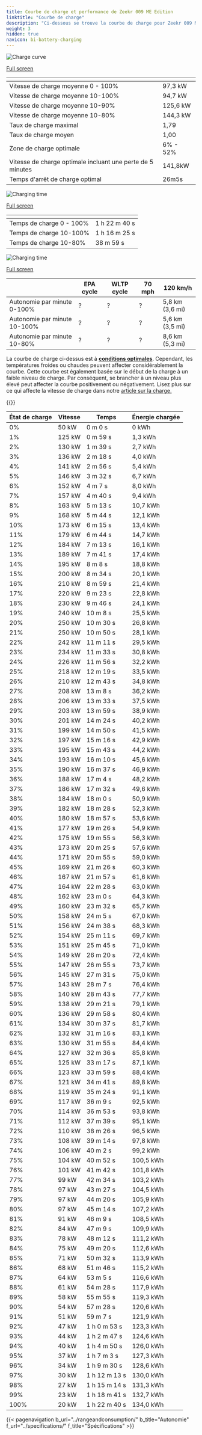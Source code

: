 ```yaml
---
title: Courbe de charge et performance de Zeekr 009 ME Edition
linktitle: "Courbe de charge"
description: "Ci-dessous se trouve la courbe de charge pour Zeekr 009 ME Edition, illustrant la vitesse de charge à différents niveaux de batterie. De plus, des graphiques pour l'autonomie et le temps fournissent des détails complets sur les performances de charge."
weight: 3
hidden: true
navicon: bi-battery-charging
---
```

<!-- markdownlint-disable MD033 -->
<!-- markdownlint-disable MD010 -->
<img src="/images/models/zeekr/009/009_me_edition/chargingcurve.svg" alt="Charge curve" class="img-fluid">

[Full screen](/images/models/zeekr/009/009_me_edition/chargingcurve.svg)


<div class="table-responsive">
<table class="table table-striped border">
	<thead>
		<tr>
			<th>
			</th>
			<th>
			</th>
		</tr>
	</thead>
	<tbody>
		<tr>
			<td>
				Vitesse de charge moyenne 0 - 100%
			</td>
			<td>
				97,3 kW
			</td>
		</tr>
		<tr>
			<td>
				Vitesse de charge moyenne 10-100%
			</td>
			<td>
				94,7 kW
			</td>
		</tr>
		<tr>
			<td>
				Vitesse de charge moyenne 10-90%
			</td>
			<td>
				125,6 kW
			</td>
		</tr>
		<tr>
			<td>
				Vitesse de charge moyenne 10-80%
			</td>
			<td>
				144,3 kW
			</td>
		</tr>
		<tr>
			<td>
				Taux de charge maximal
			</td>
			<td>
				1,79
			</td>
		</tr>
		<tr>
			<td>
				Taux de charge moyen
			</td>
			<td>
				1,00
			</td>
		</tr>
		<tr>
			<td>
				Zone de charge optimale
			</td>
			<td>
				6% - 52%
			</td>
		</tr>
		<tr>
			<td>
				Vitesse de charge optimale incluant une perte de 5 minutes
			</td>
			<td>
				141,8kW
			</td>
		</tr>
		<tr>
			<td>
				Temps d'arrêt de charge optimal
			</td>
			<td>
				26m5s
			</td>
		</tr>
	</tbody>
</table>
</div>
<img src="/images/models/zeekr/009/009_me_edition/chargingtime.svg" alt="Charging time" class="img-fluid">

[Full screen](/images/models/zeekr/009/009_me_edition/chargingtime.svg)
<div class="table-responsive">
<table class="table table-striped border">
	<thead>
		<tr>
			<th>
			</th>
			<th>
			</th>
		</tr>
	</thead>
	<tbody>
		<tr>
			<td>
				Temps de charge 0 - 100%
			</td>
			<td>
				1 h 22 m 40 s
			</td>
		</tr>
		<tr>
			<td>
				Temps de charge 10-100%
			</td>
			<td>
				1 h 16 m 25 s
			</td>
		</tr>
		<tr>
			<td>
				Temps de charge 10-80%
			</td>
			<td>
				 38 m 59 s
			</td>
		</tr>
	</tbody>
</table>
</div>
<img src="/images/models/zeekr/009/009_me_edition/chargerangespeed.svg" alt="Charging time" class="img-fluid">

[Full screen](/images/models/zeekr/009/009_me_edition/chargerangespeed.svg)
<div class="table-responsive">
<table class="table table-striped border">
	<thead>
		<tr>
			<th>
			</th>
			<th>
				EPA cycle
			</th>
			<th>
				WLTP cycle
			</th>
			<th>
				70 mph
			</th>
			<th>
				120 km/h
			</th>
		</tr>
	</thead>
	<tbody>
		<tr>
			<td>
				Autonomie par minute 0-100%
			</td>
			<td>
				?
			</td>
			<td>
				?
			</td>
			<td>
				?
			</td>
			<td>
				5,8 km (3,6 mi)
			</td>
		</tr>
		<tr>
			<td>
				Autonomie par minute 10-100%
			</td>
			<td>
				?
			</td>
			<td>
				?
			</td>
			<td>
				?
			</td>
			<td>
				5,6 km (3,5 mi)
			</td>
		</tr>
		<tr>
			<td>
				Autonomie par minute 10-80%
			</td>
			<td>
				?
			</td>
			<td>
				?
			</td>
			<td>
				?
			</td>
			<td>
				8,6 km (5,3 mi)
			</td>
		</tr>
	</tbody>
</table>
</div>


La courbe de charge ci-dessus est à **[conditions optimales](../../../../../technology/battery/charging/#temperature)**. Cependant, les températures froides ou chaudes peuvent affecter considérablement la courbe. Cette courbe est également basée sur le début de la charge à un faible niveau de charge. Par conséquent, se brancher à un niveau plus élevé peut affecter la courbe positivement ou négativement. Lisez plus sur ce qui affecte la vitesse de charge dans notre [article sur la charge.](../../../../../technology/battery/charging/)


{{<evkxdisplayaddarticle />}}
<div class="table-responsive">
<table class="table table-striped border">
	<thead>
		<tr>
			<th>
				État de charge
			</th>
			<th>
				Vitesse
			</th>
			<th>
				Temps
			</th>
			<th>
				Énergie chargée
			</th>
		</tr>
	</thead>
	<tbody>
		<tr>
			<td>
				0%
			</td>
			<td>
				50 kW
			</td>
			<td>
				 0 m 0 s
			</td>
			<td>
				0 kWh
			</td>
		</tr>
		<tr>
			<td>
				1%
			</td>
			<td>
				125 kW
			</td>
			<td>
				 0 m 59 s
			</td>
			<td>
				1,3 kWh
			</td>
		</tr>
		<tr>
			<td>
				2%
			</td>
			<td>
				130 kW
			</td>
			<td>
				 1 m 39 s
			</td>
			<td>
				2,7 kWh
			</td>
		</tr>
		<tr>
			<td>
				3%
			</td>
			<td>
				136 kW
			</td>
			<td>
				 2 m 18 s
			</td>
			<td>
				4,0 kWh
			</td>
		</tr>
		<tr>
			<td>
				4%
			</td>
			<td>
				141 kW
			</td>
			<td>
				 2 m 56 s
			</td>
			<td>
				5,4 kWh
			</td>
		</tr>
		<tr>
			<td>
				5%
			</td>
			<td>
				146 kW
			</td>
			<td>
				 3 m 32 s
			</td>
			<td>
				6,7 kWh
			</td>
		</tr>
		<tr>
			<td>
				6%
			</td>
			<td>
				152 kW
			</td>
			<td>
				 4 m 7 s
			</td>
			<td>
				8,0 kWh
			</td>
		</tr>
		<tr>
			<td>
				7%
			</td>
			<td>
				157 kW
			</td>
			<td>
				 4 m 40 s
			</td>
			<td>
				9,4 kWh
			</td>
		</tr>
		<tr>
			<td>
				8%
			</td>
			<td>
				163 kW
			</td>
			<td>
				 5 m 13 s
			</td>
			<td>
				10,7 kWh
			</td>
		</tr>
		<tr>
			<td>
				9%
			</td>
			<td>
				168 kW
			</td>
			<td>
				 5 m 44 s
			</td>
			<td>
				12,1 kWh
			</td>
		</tr>
		<tr>
			<td>
				10%
			</td>
			<td>
				173 kW
			</td>
			<td>
				 6 m 15 s
			</td>
			<td>
				13,4 kWh
			</td>
		</tr>
		<tr>
			<td>
				11%
			</td>
			<td>
				179 kW
			</td>
			<td>
				 6 m 44 s
			</td>
			<td>
				14,7 kWh
			</td>
		</tr>
		<tr>
			<td>
				12%
			</td>
			<td>
				184 kW
			</td>
			<td>
				 7 m 13 s
			</td>
			<td>
				16,1 kWh
			</td>
		</tr>
		<tr>
			<td>
				13%
			</td>
			<td>
				189 kW
			</td>
			<td>
				 7 m 41 s
			</td>
			<td>
				17,4 kWh
			</td>
		</tr>
		<tr>
			<td>
				14%
			</td>
			<td>
				195 kW
			</td>
			<td>
				 8 m 8 s
			</td>
			<td>
				18,8 kWh
			</td>
		</tr>
		<tr>
			<td>
				15%
			</td>
			<td>
				200 kW
			</td>
			<td>
				 8 m 34 s
			</td>
			<td>
				20,1 kWh
			</td>
		</tr>
		<tr>
			<td>
				16%
			</td>
			<td>
				210 kW
			</td>
			<td>
				 8 m 59 s
			</td>
			<td>
				21,4 kWh
			</td>
		</tr>
		<tr>
			<td>
				17%
			</td>
			<td>
				220 kW
			</td>
			<td>
				 9 m 23 s
			</td>
			<td>
				22,8 kWh
			</td>
		</tr>
		<tr>
			<td>
				18%
			</td>
			<td>
				230 kW
			</td>
			<td>
				 9 m 46 s
			</td>
			<td>
				24,1 kWh
			</td>
		</tr>
		<tr>
			<td>
				19%
			</td>
			<td>
				240 kW
			</td>
			<td>
				 10 m 8 s
			</td>
			<td>
				25,5 kWh
			</td>
		</tr>
		<tr>
			<td>
				20%
			</td>
			<td>
				250 kW
			</td>
			<td>
				 10 m 30 s
			</td>
			<td>
				26,8 kWh
			</td>
		</tr>
		<tr>
			<td>
				21%
			</td>
			<td>
				250 kW
			</td>
			<td>
				 10 m 50 s
			</td>
			<td>
				28,1 kWh
			</td>
		</tr>
		<tr>
			<td>
				22%
			</td>
			<td>
				242 kW
			</td>
			<td>
				 11 m 11 s
			</td>
			<td>
				29,5 kWh
			</td>
		</tr>
		<tr>
			<td>
				23%
			</td>
			<td>
				234 kW
			</td>
			<td>
				 11 m 33 s
			</td>
			<td>
				30,8 kWh
			</td>
		</tr>
		<tr>
			<td>
				24%
			</td>
			<td>
				226 kW
			</td>
			<td>
				 11 m 56 s
			</td>
			<td>
				32,2 kWh
			</td>
		</tr>
		<tr>
			<td>
				25%
			</td>
			<td>
				218 kW
			</td>
			<td>
				 12 m 19 s
			</td>
			<td>
				33,5 kWh
			</td>
		</tr>
		<tr>
			<td>
				26%
			</td>
			<td>
				210 kW
			</td>
			<td>
				 12 m 43 s
			</td>
			<td>
				34,8 kWh
			</td>
		</tr>
		<tr>
			<td>
				27%
			</td>
			<td>
				208 kW
			</td>
			<td>
				 13 m 8 s
			</td>
			<td>
				36,2 kWh
			</td>
		</tr>
		<tr>
			<td>
				28%
			</td>
			<td>
				206 kW
			</td>
			<td>
				 13 m 33 s
			</td>
			<td>
				37,5 kWh
			</td>
		</tr>
		<tr>
			<td>
				29%
			</td>
			<td>
				203 kW
			</td>
			<td>
				 13 m 59 s
			</td>
			<td>
				38,9 kWh
			</td>
		</tr>
		<tr>
			<td>
				30%
			</td>
			<td>
				201 kW
			</td>
			<td>
				 14 m 24 s
			</td>
			<td>
				40,2 kWh
			</td>
		</tr>
		<tr>
			<td>
				31%
			</td>
			<td>
				199 kW
			</td>
			<td>
				 14 m 50 s
			</td>
			<td>
				41,5 kWh
			</td>
		</tr>
		<tr>
			<td>
				32%
			</td>
			<td>
				197 kW
			</td>
			<td>
				 15 m 16 s
			</td>
			<td>
				42,9 kWh
			</td>
		</tr>
		<tr>
			<td>
				33%
			</td>
			<td>
				195 kW
			</td>
			<td>
				 15 m 43 s
			</td>
			<td>
				44,2 kWh
			</td>
		</tr>
		<tr>
			<td>
				34%
			</td>
			<td>
				193 kW
			</td>
			<td>
				 16 m 10 s
			</td>
			<td>
				45,6 kWh
			</td>
		</tr>
		<tr>
			<td>
				35%
			</td>
			<td>
				190 kW
			</td>
			<td>
				 16 m 37 s
			</td>
			<td>
				46,9 kWh
			</td>
		</tr>
		<tr>
			<td>
				36%
			</td>
			<td>
				188 kW
			</td>
			<td>
				 17 m 4 s
			</td>
			<td>
				48,2 kWh
			</td>
		</tr>
		<tr>
			<td>
				37%
			</td>
			<td>
				186 kW
			</td>
			<td>
				 17 m 32 s
			</td>
			<td>
				49,6 kWh
			</td>
		</tr>
		<tr>
			<td>
				38%
			</td>
			<td>
				184 kW
			</td>
			<td>
				 18 m 0 s
			</td>
			<td>
				50,9 kWh
			</td>
		</tr>
		<tr>
			<td>
				39%
			</td>
			<td>
				182 kW
			</td>
			<td>
				 18 m 28 s
			</td>
			<td>
				52,3 kWh
			</td>
		</tr>
		<tr>
			<td>
				40%
			</td>
			<td>
				180 kW
			</td>
			<td>
				 18 m 57 s
			</td>
			<td>
				53,6 kWh
			</td>
		</tr>
		<tr>
			<td>
				41%
			</td>
			<td>
				177 kW
			</td>
			<td>
				 19 m 26 s
			</td>
			<td>
				54,9 kWh
			</td>
		</tr>
		<tr>
			<td>
				42%
			</td>
			<td>
				175 kW
			</td>
			<td>
				 19 m 55 s
			</td>
			<td>
				56,3 kWh
			</td>
		</tr>
		<tr>
			<td>
				43%
			</td>
			<td>
				173 kW
			</td>
			<td>
				 20 m 25 s
			</td>
			<td>
				57,6 kWh
			</td>
		</tr>
		<tr>
			<td>
				44%
			</td>
			<td>
				171 kW
			</td>
			<td>
				 20 m 55 s
			</td>
			<td>
				59,0 kWh
			</td>
		</tr>
		<tr>
			<td>
				45%
			</td>
			<td>
				169 kW
			</td>
			<td>
				 21 m 26 s
			</td>
			<td>
				60,3 kWh
			</td>
		</tr>
		<tr>
			<td>
				46%
			</td>
			<td>
				167 kW
			</td>
			<td>
				 21 m 57 s
			</td>
			<td>
				61,6 kWh
			</td>
		</tr>
		<tr>
			<td>
				47%
			</td>
			<td>
				164 kW
			</td>
			<td>
				 22 m 28 s
			</td>
			<td>
				63,0 kWh
			</td>
		</tr>
		<tr>
			<td>
				48%
			</td>
			<td>
				162 kW
			</td>
			<td>
				 23 m 0 s
			</td>
			<td>
				64,3 kWh
			</td>
		</tr>
		<tr>
			<td>
				49%
			</td>
			<td>
				160 kW
			</td>
			<td>
				 23 m 32 s
			</td>
			<td>
				65,7 kWh
			</td>
		</tr>
		<tr>
			<td>
				50%
			</td>
			<td>
				158 kW
			</td>
			<td>
				 24 m 5 s
			</td>
			<td>
				67,0 kWh
			</td>
		</tr>
		<tr>
			<td>
				51%
			</td>
			<td>
				156 kW
			</td>
			<td>
				 24 m 38 s
			</td>
			<td>
				68,3 kWh
			</td>
		</tr>
		<tr>
			<td>
				52%
			</td>
			<td>
				154 kW
			</td>
			<td>
				 25 m 11 s
			</td>
			<td>
				69,7 kWh
			</td>
		</tr>
		<tr>
			<td>
				53%
			</td>
			<td>
				151 kW
			</td>
			<td>
				 25 m 45 s
			</td>
			<td>
				71,0 kWh
			</td>
		</tr>
		<tr>
			<td>
				54%
			</td>
			<td>
				149 kW
			</td>
			<td>
				 26 m 20 s
			</td>
			<td>
				72,4 kWh
			</td>
		</tr>
		<tr>
			<td>
				55%
			</td>
			<td>
				147 kW
			</td>
			<td>
				 26 m 55 s
			</td>
			<td>
				73,7 kWh
			</td>
		</tr>
		<tr>
			<td>
				56%
			</td>
			<td>
				145 kW
			</td>
			<td>
				 27 m 31 s
			</td>
			<td>
				75,0 kWh
			</td>
		</tr>
		<tr>
			<td>
				57%
			</td>
			<td>
				143 kW
			</td>
			<td>
				 28 m 7 s
			</td>
			<td>
				76,4 kWh
			</td>
		</tr>
		<tr>
			<td>
				58%
			</td>
			<td>
				140 kW
			</td>
			<td>
				 28 m 43 s
			</td>
			<td>
				77,7 kWh
			</td>
		</tr>
		<tr>
			<td>
				59%
			</td>
			<td>
				138 kW
			</td>
			<td>
				 29 m 21 s
			</td>
			<td>
				79,1 kWh
			</td>
		</tr>
		<tr>
			<td>
				60%
			</td>
			<td>
				136 kW
			</td>
			<td>
				 29 m 58 s
			</td>
			<td>
				80,4 kWh
			</td>
		</tr>
		<tr>
			<td>
				61%
			</td>
			<td>
				134 kW
			</td>
			<td>
				 30 m 37 s
			</td>
			<td>
				81,7 kWh
			</td>
		</tr>
		<tr>
			<td>
				62%
			</td>
			<td>
				132 kW
			</td>
			<td>
				 31 m 16 s
			</td>
			<td>
				83,1 kWh
			</td>
		</tr>
		<tr>
			<td>
				63%
			</td>
			<td>
				130 kW
			</td>
			<td>
				 31 m 55 s
			</td>
			<td>
				84,4 kWh
			</td>
		</tr>
		<tr>
			<td>
				64%
			</td>
			<td>
				127 kW
			</td>
			<td>
				 32 m 36 s
			</td>
			<td>
				85,8 kWh
			</td>
		</tr>
		<tr>
			<td>
				65%
			</td>
			<td>
				125 kW
			</td>
			<td>
				 33 m 17 s
			</td>
			<td>
				87,1 kWh
			</td>
		</tr>
		<tr>
			<td>
				66%
			</td>
			<td>
				123 kW
			</td>
			<td>
				 33 m 59 s
			</td>
			<td>
				88,4 kWh
			</td>
		</tr>
		<tr>
			<td>
				67%
			</td>
			<td>
				121 kW
			</td>
			<td>
				 34 m 41 s
			</td>
			<td>
				89,8 kWh
			</td>
		</tr>
		<tr>
			<td>
				68%
			</td>
			<td>
				119 kW
			</td>
			<td>
				 35 m 24 s
			</td>
			<td>
				91,1 kWh
			</td>
		</tr>
		<tr>
			<td>
				69%
			</td>
			<td>
				117 kW
			</td>
			<td>
				 36 m 9 s
			</td>
			<td>
				92,5 kWh
			</td>
		</tr>
		<tr>
			<td>
				70%
			</td>
			<td>
				114 kW
			</td>
			<td>
				 36 m 53 s
			</td>
			<td>
				93,8 kWh
			</td>
		</tr>
		<tr>
			<td>
				71%
			</td>
			<td>
				112 kW
			</td>
			<td>
				 37 m 39 s
			</td>
			<td>
				95,1 kWh
			</td>
		</tr>
		<tr>
			<td>
				72%
			</td>
			<td>
				110 kW
			</td>
			<td>
				 38 m 26 s
			</td>
			<td>
				96,5 kWh
			</td>
		</tr>
		<tr>
			<td>
				73%
			</td>
			<td>
				108 kW
			</td>
			<td>
				 39 m 14 s
			</td>
			<td>
				97,8 kWh
			</td>
		</tr>
		<tr>
			<td>
				74%
			</td>
			<td>
				106 kW
			</td>
			<td>
				 40 m 2 s
			</td>
			<td>
				99,2 kWh
			</td>
		</tr>
		<tr>
			<td>
				75%
			</td>
			<td>
				104 kW
			</td>
			<td>
				 40 m 52 s
			</td>
			<td>
				100,5 kWh
			</td>
		</tr>
		<tr>
			<td>
				76%
			</td>
			<td>
				101 kW
			</td>
			<td>
				 41 m 42 s
			</td>
			<td>
				101,8 kWh
			</td>
		</tr>
		<tr>
			<td>
				77%
			</td>
			<td>
				99 kW
			</td>
			<td>
				 42 m 34 s
			</td>
			<td>
				103,2 kWh
			</td>
		</tr>
		<tr>
			<td>
				78%
			</td>
			<td>
				97 kW
			</td>
			<td>
				 43 m 27 s
			</td>
			<td>
				104,5 kWh
			</td>
		</tr>
		<tr>
			<td>
				79%
			</td>
			<td>
				97 kW
			</td>
			<td>
				 44 m 20 s
			</td>
			<td>
				105,9 kWh
			</td>
		</tr>
		<tr>
			<td>
				80%
			</td>
			<td>
				97 kW
			</td>
			<td>
				 45 m 14 s
			</td>
			<td>
				107,2 kWh
			</td>
		</tr>
		<tr>
			<td>
				81%
			</td>
			<td>
				91 kW
			</td>
			<td>
				 46 m 9 s
			</td>
			<td>
				108,5 kWh
			</td>
		</tr>
		<tr>
			<td>
				82%
			</td>
			<td>
				84 kW
			</td>
			<td>
				 47 m 9 s
			</td>
			<td>
				109,9 kWh
			</td>
		</tr>
		<tr>
			<td>
				83%
			</td>
			<td>
				78 kW
			</td>
			<td>
				 48 m 12 s
			</td>
			<td>
				111,2 kWh
			</td>
		</tr>
		<tr>
			<td>
				84%
			</td>
			<td>
				75 kW
			</td>
			<td>
				 49 m 20 s
			</td>
			<td>
				112,6 kWh
			</td>
		</tr>
		<tr>
			<td>
				85%
			</td>
			<td>
				71 kW
			</td>
			<td>
				 50 m 32 s
			</td>
			<td>
				113,9 kWh
			</td>
		</tr>
		<tr>
			<td>
				86%
			</td>
			<td>
				68 kW
			</td>
			<td>
				 51 m 46 s
			</td>
			<td>
				115,2 kWh
			</td>
		</tr>
		<tr>
			<td>
				87%
			</td>
			<td>
				64 kW
			</td>
			<td>
				 53 m 5 s
			</td>
			<td>
				116,6 kWh
			</td>
		</tr>
		<tr>
			<td>
				88%
			</td>
			<td>
				61 kW
			</td>
			<td>
				 54 m 28 s
			</td>
			<td>
				117,9 kWh
			</td>
		</tr>
		<tr>
			<td>
				89%
			</td>
			<td>
				58 kW
			</td>
			<td>
				 55 m 55 s
			</td>
			<td>
				119,3 kWh
			</td>
		</tr>
		<tr>
			<td>
				90%
			</td>
			<td>
				54 kW
			</td>
			<td>
				 57 m 28 s
			</td>
			<td>
				120,6 kWh
			</td>
		</tr>
		<tr>
			<td>
				91%
			</td>
			<td>
				51 kW
			</td>
			<td>
				 59 m 7 s
			</td>
			<td>
				121,9 kWh
			</td>
		</tr>
		<tr>
			<td>
				92%
			</td>
			<td>
				47 kW
			</td>
			<td>
				1 h 0 m 53 s
			</td>
			<td>
				123,3 kWh
			</td>
		</tr>
		<tr>
			<td>
				93%
			</td>
			<td>
				44 kW
			</td>
			<td>
				1 h 2 m 47 s
			</td>
			<td>
				124,6 kWh
			</td>
		</tr>
		<tr>
			<td>
				94%
			</td>
			<td>
				40 kW
			</td>
			<td>
				1 h 4 m 50 s
			</td>
			<td>
				126,0 kWh
			</td>
		</tr>
		<tr>
			<td>
				95%
			</td>
			<td>
				37 kW
			</td>
			<td>
				1 h 7 m 3 s
			</td>
			<td>
				127,3 kWh
			</td>
		</tr>
		<tr>
			<td>
				96%
			</td>
			<td>
				34 kW
			</td>
			<td>
				1 h 9 m 30 s
			</td>
			<td>
				128,6 kWh
			</td>
		</tr>
		<tr>
			<td>
				97%
			</td>
			<td>
				30 kW
			</td>
			<td>
				1 h 12 m 13 s
			</td>
			<td>
				130,0 kWh
			</td>
		</tr>
		<tr>
			<td>
				98%
			</td>
			<td>
				27 kW
			</td>
			<td>
				1 h 15 m 14 s
			</td>
			<td>
				131,3 kWh
			</td>
		</tr>
		<tr>
			<td>
				99%
			</td>
			<td>
				23 kW
			</td>
			<td>
				1 h 18 m 41 s
			</td>
			<td>
				132,7 kWh
			</td>
		</tr>
		<tr>
			<td>
				100%
			</td>
			<td>
				20 kW
			</td>
			<td>
				1 h 22 m 40 s
			</td>
			<td>
				134,0 kWh
			</td>
		</tr>
	</tbody>
</table>
</div>


{{< pagenavigation b_url="../rangeandconsumption/" b_title="Autonomie" f_url="../specifications/" f_title="Spécifications" >}}
